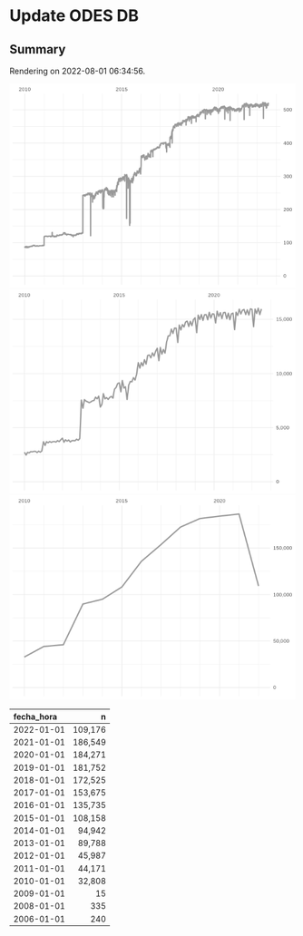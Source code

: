 
# Update ODES DB

## Summary

Rendering on 2022-08-01 06:34:56.

![](figures/unnamed-chunk-1-1.png)<!-- -->![](figures/unnamed-chunk-1-2.png)<!-- -->![](figures/unnamed-chunk-1-3.png)<!-- -->

| fecha\_hora |       n |
| :---------- | ------: |
| 2022-01-01  | 109,176 |
| 2021-01-01  | 186,549 |
| 2020-01-01  | 184,271 |
| 2019-01-01  | 181,752 |
| 2018-01-01  | 172,525 |
| 2017-01-01  | 153,675 |
| 2016-01-01  | 135,735 |
| 2015-01-01  | 108,158 |
| 2014-01-01  |  94,942 |
| 2013-01-01  |  89,788 |
| 2012-01-01  |  45,987 |
| 2011-01-01  |  44,171 |
| 2010-01-01  |  32,808 |
| 2009-01-01  |      15 |
| 2008-01-01  |     335 |
| 2006-01-01  |     240 |
